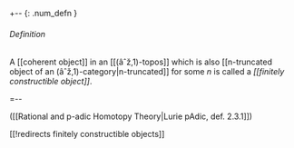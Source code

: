 

+-- {: .num_defn }
###### Definition

A [[coherent object]] in an [[(âˆž,1)-topos]] which is also [[n-truncated object of an (âˆž,1)-category|n-truncated]] for some $n$ is called a _[[finitely constructible object]]_.

=--

([[Rational and p-adic Homotopy Theory|Lurie pAdic, def. 2.3.1]])

[[!redirects finitely constructible objects]]

